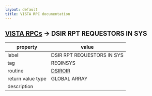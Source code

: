 ```yaml
---
layout: default
title: VISTA RPC documentation
---
```




## [VISTA RPCs](TableOfContent.md) &#8594; DSIR RPT REQUESTORS IN SYS 

 property | value 
--- | --- 
 label | DSIR RPT REQUESTORS IN SYS
 tag | REQINSYS
 routine | [DSIROIR](http://code.osehra.org/dox/Routine_DSIROIR_source.html)
 return value type | GLOBAL ARRAY
 description | 